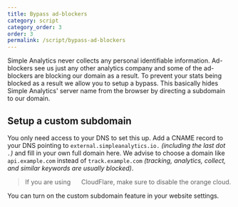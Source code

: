 ```yaml
---
title: Bypass ad-blockers
category: script
category_order: 3
order: 3
permalink: /script/bypass-ad-blockers
---
```


Simple Analytics never collects any personal identifiable information. Ad-blockers see us just any other analytics company and some of the ad-blockers are blocking our domain as a result. To prevent your stats being blocked as a result we allow you to setup a bypass. This basically hides Simple Analytics' server name from the browser by directing a subdomain to our domain.

## Setup a custom subdomain

You only need access to your DNS to set this up. Add a CNAME record to your DNS pointing to `external.simpleanalytics.io.` _(including the last dot `.`)_ and fill in your own full domain here. We advise to choose a domain like `api.example.com` instead of `track.example.com` _(tracking, analytics, collect, and similar keywords are usually blocked)_.

> If you are using <img src="https://cdn.simpleanalytics.io/images/cloudflare-icon.png" style="height: 10px; margin: 0 3px;" alt=""> CloudFlare, make sure to disable the orange cloud.

You can turn on the custom subdomain feature in your website settings.
